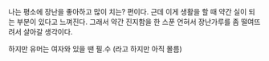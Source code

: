 나는 평소에 장난을 좋아하고 많이 치는? 편이다. 근데 이게 생활을 할 때 약간 실이 되는 부분이 있다고 느껴진다. 그래서 약간 진지함을 한 스푼 언혀서 장난가루를 좀 떨여뜨려서 살아갈 생각이다.

하지만 유머는 여자와 있을 땐 필.수 (라고 하지만 아직 몰름)
